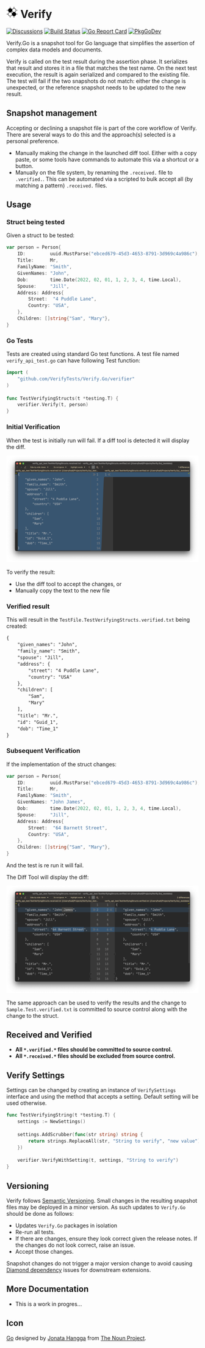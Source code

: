 # <img src='./icon.png' height='30px'> Verify

[![Discussions](https://img.shields.io/badge/Verify-Discussions-yellow?svg=true&style=flat-square&label=)](https://github.com/VerifyTests/Discussions/discussions) [![Build Status](https://img.shields.io/github/workflow/status/VerifyTests/Verify.Go/build-pipeline?label=build&logo=github&style=flat-square)](https://github.com/VerifyTests/Verify.Go/actions?query=workflow%3Abuild) [![Go Report Card](https://goreportcard.com/badge/github.com/VerifyTests/Verify.Go?style=flat-square)](https://goreportcard.com/report/github.com/Verify.Tests/Verify.Go) [![PkgGoDev](https://img.shields.io/badge/go.dev-docs-007d9c?style=flat-square&logo=go&logoColor=white)](https://pkg.go.dev/github.com/VerifyTests/Verify.Go)

<!--
[![GitHub release](https://img.shields.io/github/release/VerifyTests/Verify.Go.svg?style=flat-square)](https://github.com/VerifyTests/Verify.Go/releases/latest)
-->

Verify.Go is a snapshot tool for Go language that simplifies the assertion of complex data models and documents.

Verify is called on the test result during the assertion phase. It serializes that result and stores it in a file that matches the test name. On the next test execution, the result is again serialized and compared to the existing file. The test will fail if the two snapshots do not match: either the change is unexpected, or the reference snapshot needs to be updated to the new result.

## Snapshot management

Accepting or declining a snapshot file is part of the core workflow of Verify. There are several ways to do this and the approach(s) selected is a personal preference.

 * Manually making the change in the launched diff tool. Either with a copy paste, or some tools have commands to automate this via a shortcut or a button.
 * Manually on the file system, by renaming the `.received.` file to `.verified.`. This can be automated via a scripted to bulk accept all (by matching a pattern) `.received.` files.

 ## Usage

 ### Struct being tested

Given a struct to be tested:

```go
var person = Person{
    ID:         uuid.MustParse("ebced679-45d3-4653-8791-3d969c4a986c"),
    Title:      Mr,
    FamilyName: "Smith",
    GivenNames: "John",
    Dob:        time.Date(2022, 02, 01, 1, 2, 3, 4, time.Local),
    Spouse:     "Jill",
    Address: Address{
        Street:  "4 Puddle Lane",
        Country: "USA",
    },
    Children: []string{"Sam", "Mary"},
}
```

### Go Tests

Tests are created using standard Go test functions. A test file named `verify_api_test.go` can have following Test function:

```go
import (
	"github.com/VerifyTests/Verify.Go/verifier"
)

func TestVerifyingStructs(t *testing.T) {
    verifier.Verify(t, person)
}
```

### Initial Verification

When the test is initially run will fail. If a diff tool is detected it will display the diff.

![InitialDiff](./docs/InitialDiff.png)

To verify the result:

 * Use the diff tool to accept the changes, or
 * Manually copy the text to the new file

### Verified result

This will result in the `TestFile.TestVerifyingStructs.verified.txt` being created:

```txt
{
    "given_names": "John",
    "family_name": "Smith",
    "spouse": "Jill",
    "address": {
        "street": "4 Puddle Lane",
        "country": "USA"
    },
    "children": [
        "Sam",
        "Mary"
    ],
    "title": "Mr.",
    "id": "Guid_1",
    "dob": "Time_1"
}
```

### Subsequent Verification

If the implementation of the struct changes:

```go
var person = Person{
    ID:         uuid.MustParse("ebced679-45d3-4653-8791-3d969c4a986c"),
    Title:      Mr,
    FamilyName: "Smith",
    GivenNames: "John James",
    Dob:        time.Date(2022, 02, 01, 1, 2, 3, 4, time.Local),
    Spouse:     "Jill",
    Address: Address{
        Street:  "64 Barnett Street",
        Country: "USA",
    },
    Children: []string{"Sam", "Mary"},
}
```

And the test is re run it will fail.

The Diff Tool will display the diff:

![SecondDiff](./docs/SecondDiff.png)

The same approach can be used to verify the results and the change to `Sample.Test.verified.txt` is committed to source control along with the change to the struct.

## Received and Verified

 * **All `*.verified.*` files should be committed to source control.**
 * **All `*.received.*` files should be excluded from source control.**

## Verify Settings

Settings can be changed by creating an instance of `VerifySettings` interface and using the method that accepts a setting. Default setting will be used otherwise.

```go
func TestVerifyingString(t *testing.T) {
    settings := NewSettings()
    
    settings.AddScrubber(func(str string) string {
		return strings.ReplaceAll(str, "String to verify", "new value")
	})

    verifier.VerifyWithSetting(t, settings, "String to verify")
}
```

## Versioning

Verify follows [Semantic Versioning](https://semver.org/). Small changes in the resulting snapshot files may be deployed in a minor version. As such updates to `Verify.Go` should be done as follows:

 * Updates `Verify.Go` packages in isolation
 * Re-run all tests.
 * If there are changes, ensure they look correct given the release notes. If the changes do not look correct, raise an issue.
 * Accept those changes.

Snapshot changes do not trigger a major version change to avoid causing [Diamond dependency](https://en.wikipedia.org/wiki/Dependency_hell#Problems) issues for downstream extensions.


## More Documentation

- This is a work in progres...

## Icon

[Go](https://thenounproject.com/term/go/4114128/) designed by [Jonata Hangga](https://thenounproject.com/stan82ly/) from [The Noun Project](https://thenounproject.com).
